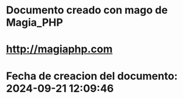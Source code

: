 # 
# Documento creado con mago de Magia_PHP 
# http://magiaphp.com 
# Fecha de creacion del documento: 2024-09-21 12:09:46 
